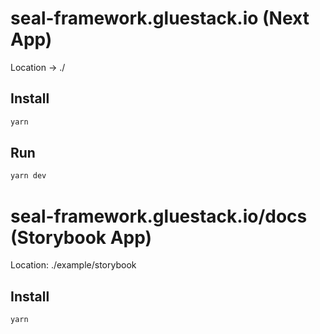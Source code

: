 # seal-framework.gluestack.io (Next App)

Location -> ./

## Install

```bash
yarn
```

## Run

```bash
yarn dev
```

# seal-framework.gluestack.io/docs (Storybook App)

Location: ./example/storybook

## Install

```bash
yarn
```

